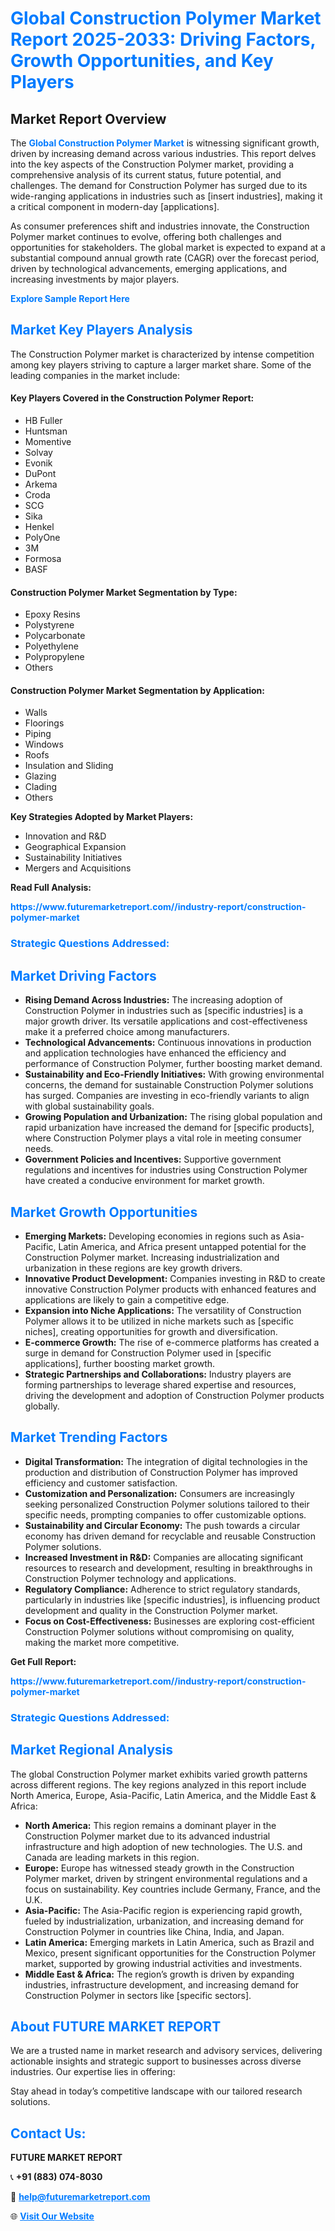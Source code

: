 <h1 style="color: #007BFF;">Global Construction Polymer Market Report 2025-2033: Driving Factors, Growth Opportunities, and Key Players</h1>

<section id="overview">
<h2>Market Report Overview</h2>
<p>The <a href="https://www.futuremarketreport.com//industry-report/construction-polymer-market" style="color: #007BFF; text-decoration: none;"><strong>Global Construction Polymer Market</strong></a> is witnessing significant growth, driven by increasing demand across various industries. This report delves into the key aspects of the Construction Polymer market, providing a comprehensive analysis of its current status, future potential, and challenges. The demand for Construction Polymer has surged due to its wide-ranging applications in industries such as [insert industries], making it a critical component in modern-day [applications].</p>
<p>As consumer preferences shift and industries innovate, the Construction Polymer market continues to evolve, offering both challenges and opportunities for stakeholders. The global market is expected to expand at a substantial compound annual growth rate (CAGR) over the forecast period, driven by technological advancements, emerging applications, and increasing investments by major players.</p>
</section>

<section id="overview">
<p><a href="https://www.futuremarketreport.com//request-sample/reportId=54310" style="color: #007BFF; text-decoration: none;"><strong>Explore Sample Report Here</strong></a></p>
</section>

<section id="key-players">
<h2 style="color: #007BFF;">Market Key Players Analysis</h2>
<p>The Construction Polymer market is characterized by intense competition among key players striving to capture a larger market share. Some of the leading companies in the market include:</p>
<h4>Key Players Covered in the Construction Polymer Report:</h4>
<ul><li>HB Fuller</li><li>Huntsman</li><li>Momentive</li><li>Solvay</li><li>Evonik</li><li>DuPont</li><li>Arkema</li><li>Croda</li><li>SCG</li><li>Sika</li><li>Henkel</li><li>PolyOne</li><li>3M</li><li>Formosa</li><li>BASF</li></ul>
<h4>Construction Polymer Market Segmentation by Type:</h4>
<ul><li>Epoxy Resins</li><li>Polystyrene</li><li>Polycarbonate</li><li>Polyethylene</li><li>Polypropylene</li><li>Others</li></ul>

<h4>Construction Polymer Market Segmentation by Application:</h4>
<ul><li>Walls</li><li>Floorings</li><li>Piping</li><li>Windows</li><li>Roofs</li><li>Insulation and Sliding</li><li>Glazing</li><li>Clading</li><li>Others</li></ul>
<p><strong>Key Strategies Adopted by Market Players:</strong></p>
<ul>
<li>Innovation and R&D</li>
<li>Geographical Expansion</li>
<li>Sustainability Initiatives</li>
<li>Mergers and Acquisitions</li>
</ul>
</section>

<section>
<p><strong>Read Full Analysis: </strong></p><a href="https://www.futuremarketreport.com//industry-report/construction-polymer-market" style="color: #007BFF; text-decoration: none;"><strong>https://www.futuremarketreport.com//industry-report/construction-polymer-market</strong></a>
<h3 style="color: #007BFF;">Strategic Questions Addressed:</h3>
</section>

<section id="driving-factors">
<h2 style="color: #007BFF;">Market Driving Factors</h2>
<ul>
<li><strong>Rising Demand Across Industries:</strong> The increasing adoption of Construction Polymer in industries such as [specific industries] is a major growth driver. Its versatile applications and cost-effectiveness make it a preferred choice among manufacturers.</li>
<li><strong>Technological Advancements:</strong> Continuous innovations in production and application technologies have enhanced the efficiency and performance of Construction Polymer, further boosting market demand.</li>
<li><strong>Sustainability and Eco-Friendly Initiatives:</strong> With growing environmental concerns, the demand for sustainable Construction Polymer solutions has surged. Companies are investing in eco-friendly variants to align with global sustainability goals.</li>
<li><strong>Growing Population and Urbanization:</strong> The rising global population and rapid urbanization have increased the demand for [specific products], where Construction Polymer plays a vital role in meeting consumer needs.</li>
<li><strong>Government Policies and Incentives:</strong> Supportive government regulations and incentives for industries using Construction Polymer have created a conducive environment for market growth.</li>
</ul>
</section>

<section id="growth-opportunities">
<h2 style="color: #007BFF;">Market Growth Opportunities</h2>
<ul>
<li><strong>Emerging Markets:</strong> Developing economies in regions such as Asia-Pacific, Latin America, and Africa present untapped potential for the Construction Polymer market. Increasing industrialization and urbanization in these regions are key growth drivers.</li>
<li><strong>Innovative Product Development:</strong> Companies investing in R&D to create innovative Construction Polymer products with enhanced features and applications are likely to gain a competitive edge.</li>
<li><strong>Expansion into Niche Applications:</strong> The versatility of Construction Polymer allows it to be utilized in niche markets such as [specific niches], creating opportunities for growth and diversification.</li>
<li><strong>E-commerce Growth:</strong> The rise of e-commerce platforms has created a surge in demand for Construction Polymer used in [specific applications], further boosting market growth.</li>
<li><strong>Strategic Partnerships and Collaborations:</strong> Industry players are forming partnerships to leverage shared expertise and resources, driving the development and adoption of Construction Polymer products globally.</li>
</ul>
</section>

<section id="trending-factors">
<h2 style="color: #007BFF;">Market Trending Factors</h2>
<ul>
<li><strong>Digital Transformation:</strong> The integration of digital technologies in the production and distribution of Construction Polymer has improved efficiency and customer satisfaction.</li>
<li><strong>Customization and Personalization:</strong> Consumers are increasingly seeking personalized Construction Polymer solutions tailored to their specific needs, prompting companies to offer customizable options.</li>
<li><strong>Sustainability and Circular Economy:</strong> The push towards a circular economy has driven demand for recyclable and reusable Construction Polymer solutions.</li>
<li><strong>Increased Investment in R&D:</strong> Companies are allocating significant resources to research and development, resulting in breakthroughs in Construction Polymer technology and applications.</li>
<li><strong>Regulatory Compliance:</strong> Adherence to strict regulatory standards, particularly in industries like [specific industries], is influencing product development and quality in the Construction Polymer market.</li>
<li><strong>Focus on Cost-Effectiveness:</strong> Businesses are exploring cost-efficient Construction Polymer solutions without compromising on quality, making the market more competitive.</li>
</ul>
</section>

<section>
<p><strong>Get Full Report: </strong></p><a href="https://www.futuremarketreport.com//industry-report/construction-polymer-market" style="color: #007BFF; text-decoration: none;"><strong>https://www.futuremarketreport.com//industry-report/construction-polymer-market</strong></a>
<h3 style="color: #007BFF;">Strategic Questions Addressed:</h3>
</section>


<section id="regional-analysis">
<h2 style="color: #007BFF;">Market Regional Analysis</h2>
<p>The global Construction Polymer market exhibits varied growth patterns across different regions. The key regions analyzed in this report include North America, Europe, Asia-Pacific, Latin America, and the Middle East & Africa:</p>
<ul>
<li><strong>North America:</strong> This region remains a dominant player in the Construction Polymer market due to its advanced industrial infrastructure and high adoption of new technologies. The U.S. and Canada are leading markets in this region.</li>
<li><strong>Europe:</strong> Europe has witnessed steady growth in the Construction Polymer market, driven by stringent environmental regulations and a focus on sustainability. Key countries include Germany, France, and the U.K.</li>
<li><strong>Asia-Pacific:</strong> The Asia-Pacific region is experiencing rapid growth, fueled by industrialization, urbanization, and increasing demand for Construction Polymer in countries like China, India, and Japan.</li>
<li><strong>Latin America:</strong> Emerging markets in Latin America, such as Brazil and Mexico, present significant opportunities for the Construction Polymer market, supported by growing industrial activities and investments.</li>
<li><strong>Middle East & Africa:</strong> The region’s growth is driven by expanding industries, infrastructure development, and increasing demand for Construction Polymer in sectors like [specific sectors].</li>
</ul>
</section>

<footer>
<h2 style="color: #007BFF;">About FUTURE MARKET REPORT</h2>
<p>We are a trusted name in market research and advisory services, delivering actionable insights and strategic support to businesses across diverse industries. Our expertise lies in offering:</p>

<p>Stay ahead in today’s competitive landscape with our tailored research solutions.</p>

<h2 style="color: #007BFF;">Contact Us:</h2>
<p><strong>FUTURE MARKET REPORT</strong></p>
<p>📞 <strong>+91 (883) 074-8030</strong></p>
<p>📧 <strong><a href="mailto:help@futuremarketreport.com" style="color: #007BFF;">help@futuremarketreport.com</a></strong></p>
<p>🌐 <strong><a href="https://www.futuremarketreport.com/" style="color: #007BFF;">Visit Our Website</a></strong></p>
</footer>